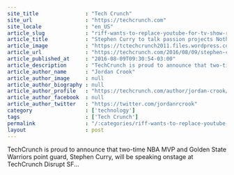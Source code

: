 ```yaml
---
site_title               : "Tech Crunch"
site_url                 : "https://techcrunch.com"
site_locale              : "en_US"
article_slug             : "riff-wants-to-replace-youtube-for-tv-show-reaction-videos"
article_title            : "Stephen Curry to talk passion projects Nothing But Nets, Slyce at Disrupt SF"
article_image            : "https://tctechcrunch2011.files.wordpress.com/2016/08/52a1338.jpg?w=764&h=400&crop=1"
article_url              : "https://techcrunch.com/2016/08/09/stephen-curry-to-talk-passion-projects-nothing-but-nets-slyce-at-disrupt-sf/"
article_published_at     : "2016-08-09T09:30:54-03:00"
article_description      : "TechCrunch is proud to announce that two-time NBA MVP and Golden State Warriors point guard, Stephen Curry, will be speaking onstage at TechCrunch Disrupt SF..."
article_author_name      : "Jordan Crook"
article_author_image     : null
article_author_biography : null
article_author_profile   : "https://techcrunch.com/author/jordan-crook/"
article_author_facebook  : null
article_author_twitter   : "https://twitter.com/jordanrcrook"
category                 : ['technology']
tags                     : ['Tech Crunch']
permalink                : "/:categories/riff-wants-to-replace-youtube-for-tv-show-reaction-videos/"
layout                   : post
---
```


TechCrunch is proud to announce that two-time NBA MVP and Golden State Warriors point guard, Stephen Curry, will be speaking onstage at TechCrunch Disrupt SF...
